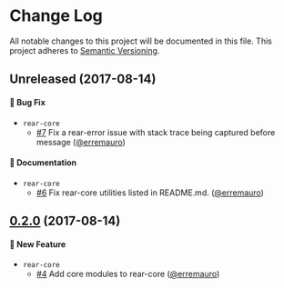 # Change Log

All notable changes to this project will be documented in this file.
This project adheres to [Semantic Versioning](http://semver.org/).

## Unreleased (2017-08-14)

#### :bug: Bug Fix
* `rear-core`
  * [#7](https://github.com/rearjs/rear/pull/7) Fix a rear-error issue with stack trace being captured before message 
  ([@erremauro](https://github.com/erremauro))

#### :memo: Documentation
* `rear-core`
  * [#6](https://github.com/rearjs/rear/pull/6) Fix rear-core utilities listed
  in README.md. ([@erremauro](https://github.com/erremauro))

## [0.2.0] (2017-08-14)

#### :rocket: New Feature
* `rear-core`
  * [#4](https://github.com/rearjs/rear/pull/4) Add core modules to rear-core
  ([@erremauro](https://github.com/erremauro))

[Unreleased]: https://github.com/rearjs/rear/compare/v0.2.0...HEAD
[0.2.0]: https://github.com/rearjs/rear/compare/v0.1.4...v0.2.0
